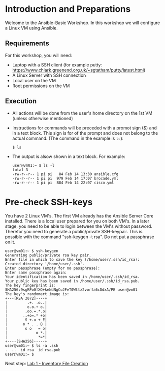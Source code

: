 # Introduction and Preparations
Welcome to the Ansible-Basic Workshop. In this workshop we will configure a Linux VM using Ansible.

## Requirements
For this workshop, you will need:
- Laptop with a SSH client (for example putty: https://www.chiark.greenend.org.uk/~sgtatham/putty/latest.html)
- A Linux Server with SSH connection
- Local user on the VM
- Root permissions on the VM

## Execution
- All actions will be done from the user's home directory on the 1st VM (unless otherwise mentioned)
- Instructions for commands will be preceded with a promot sign ($) and in a text block. This sign is for of the prompt and does not belong to the actual command. (The command in the example is ``ls``):

  ``$ ls``
  
- The output is alsow shown in a text block. For example:
  ```
  user@vm01:~ $ ls -l
  total 3
  -rw-r--r-- 1 pi pi   84 Feb 14 13:30 ansible.cfg
  -rw-r--r-- 1 pi pi  979 Feb 14 17:07 brocade.yml
  -rw-r--r-- 1 pi pi  884 Feb 14 22:07 cisco.yml
  ```
  
 # Pre-check SSH-keys
 You have 2 Linux VM's. The first VM already has the Ansible Server Core installed. There is a local user prepared for you on both VM's. In a later stage, you need to be able to login between the VM's without password. Therefor you need to generate a public/private SSH-keypair. This is possible with the command "ssh-keygen -t rsa". Do not put a passphrase on it.
   ```
user@vm01:~ $ ssh-keygen
Generating public/private rsa key pair.
Enter file in which to save the key (/home/user/.ssh/id_rsa):
Created directory '/home/user/.ssh'.
Enter passphrase (empty for no passphrase):
Enter same passphrase again:
Your identification has been saved in /home/user/.ssh/id_rsa.
Your public key has been saved in /home/user/.ssh/id_rsa.pub.
The key fingerprint is:
SHA256:9sgRPo0fXQ+keNdNgCuJFeT0Wttz2vorfa6cDdxA/PE user@vm01
The key's randomart image is:
+---[RSA 3072]----+
|         .+. .o..|
|         o.o.+ o.|
|        .oo.=.*.o|
|       ..+o=.* +o|
|        S +.o + E|
|       o * . . B |
|        o o   = o|
|             o *.|
|              *=*|
+----[SHA256]-----+
user@vm01:~ $ ls -a .ssh
.  ..  id_rsa  id_rsa.pub
user@vm01:~ $ 
```


  
Next step: [Lab 1 - Inventory File Creation](/labs/01_NL_inventory.md)
